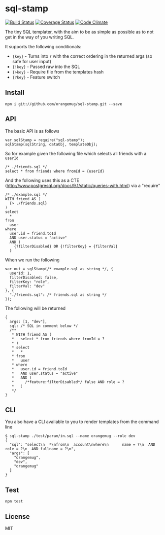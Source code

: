 # sql-stamp
[![Build Status](https://travis-ci.org/orangemug/sql-stamp.svg?branch=master)](https://travis-ci.org/orangemug/sql-stamp) [![Coverage Status](https://coveralls.io/repos/orangemug/sql-stamp/badge.svg)](https://coveralls.io/r/orangemug/sql-stamp) [![Code Climate](https://codeclimate.com/github/orangemug/sql-stamp/badges/gpa.svg)](https://codeclimate.com/github/orangemug/sql-stamp)

The tiny SQL templater, with the aim to be as simple as possible as to not get in the way of you writing SQL.

It supports the following conditionals:

 * `{key}`  - Turns into `?` with the correct ordering in the returned args (so safe for user input)
 * `{!key}` - Passed raw into the SQL
 * `{>key}` - Require file from the templates hash
 * `{?key}` - Feature switch


## Install

    npm i git://github.com/orangemug/sql-stamp.git --save


## API
The basic API is as follows

    var sqlStamp = require("sql-stamp");
    sqlStamp(sqlString, dataObj, templateObj);

So for example given the following file which selects all friends with a `userId`

    /* ./friends.sql */
    select * from friends where fromId = {userId}

And the following uses this as a CTE (<http://www.postgresql.org/docs/9.1/static/queries-with.html>) via a "require"

    /* ./example.sql */
    WITH friend AS (
      {> ./friends.sql}
    )
    select
      *
    from
      user
    where
      user.id = friend.toId
      AND user.status = "active"
      AND (
        {?filterDisabled} OR {!filterKey} = {filterVal}
      )

When we run the following

    var out = sqlStamp(/* example.sql as string */, {
      userId: 1,
      filterDisabled: false,
      filterKey: "role",
      filterVal: "dev"
    }, {
      "./friends.sql": /* friends.sql as string */
    });

The following will be returned

    {
      args: [1, "dev"],
      sql: /* SQL in comment below */
      /**
       * WITH friend AS (
       *   select * from friends where fromId = ?
       * )
       * select
       *   *
       * from
       *   user
       * where
       *   user.id = friend.toId
       *   AND user.status = "active"
       *   AND (
       *     /*feature:filterDisabled*/ false AND role = ?
       *   )
       */
    }


## CLI
You also have a CLI available to you to render templates from the command line

    $ sql-stamp ./test/param/in.sql --name orangemug --role dev
    {
      "sql": "select\n  *\nfrom\n  account\nwhere\n      name = ?\n  AND role = ?\n  AND fullname = ?\n",
      "args": [
        "orangemug",
        "dev",
        "orangemug"
      ]
    }


## Test

    npm test


## License
MIT
